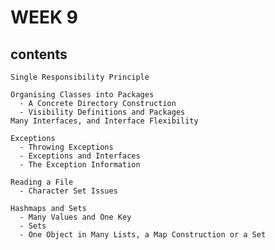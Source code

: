 # WEEK 9

## contents
    Single Responsibility Principle
    
    Organising Classes into Packages
      - A Concrete Directory Construction
      - Visibility Definitions and Packages
    Many Interfaces, and Interface Flexibility
    
    Exceptions
      - Throwing Exceptions
      - Exceptions and Interfaces
      - The Exception Information
    
    Reading a File
      - Character Set Issues
    
    Hashmaps and Sets
      - Many Values and One Key
      - Sets
      - One Object in Many Lists, a Map Construction or a Set
